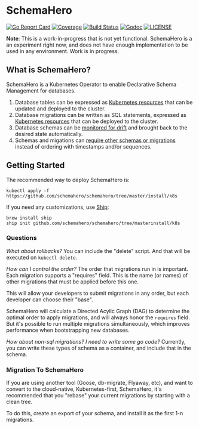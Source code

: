 # SchemaHero

[![Go Report Card](https://goreportcard.com/badge/github.com/schemahero/schemahero?style=flat-square)](https://goreportcard.com/report/github.com/schemahero/schemahero)
[![Coverage](https://codecov.io/gh/schemahero/schemahero/branch/master/graph/badge.svg)](https://codecov.io/gh/schemahero/schemahero)
[![Build Status](https://travis-ci.org/schemahero/schemahero.svg?branch=master)](https://travis-ci.org/schemahero/schemahero)
[![Godoc](http://img.shields.io/badge/go-documentation-blue.svg?style=flat-square)](https://godoc.org/github.com/schemahero/schemahero)
[![LICENSE](https://img.shields.io/github/license/schemahero/schemahero.svg?style=flat-square)](https://github.com/schemahero/schemahero/blob/master/LICENSE)

**Note**: This is a work-in-progress that is not yet functional. SchemaHero is a an experiment right now, and does not have enough implementation to be used in any environment. Work is in progress.

## What is SchemaHero?

SchemaHero is a Kubernetes Operator to enable Declarative Schema Management for databases.

1. Database tables can be expressed as [Kubernetes resources](https://github.com/schemahero/schemahero/blob/master/config/samples/schemas_v1alpha1_table.yaml) that can be updated and deployed to the cluster.
2. Database migrations can be written as SQL statements, expressed as [Kubernetes resources](https://github.com/schemahero/schemahero/blob/master/config/samples/schemas_v1alpha1_migration.yaml) that can be deployed to the cluster.
3. Database schemas can be [monitored for drift](https://github.com/schemahero/schemahero/blob/master/config/samples/databases_v1alpha1_database.yaml) and brought back to the desired state automatically.
4. Schemas and migations can [require other schemas or migrations](https://github.com/schemahero/schemahero/blob/master/config/samples/schemas_v1alpha1_table.yaml#L30) instead of ordering with timestamps and/or sequences.

## Getting Started

The recommended way to deploy SchemaHero is:

```
kubectl apply -f https://github.com/schemahero/schemahero/tree/master/install/k8s
```

If you need any customizations, use [Ship](https://github.com/replicatedhq/ship):

```
brew install ship
ship init github.com/schemahero/schemahero/tree/masterinstall/k8s
```

### Questions

*What about rollbacks?*
You can include the "delete" script. And that will be executed on `kubectl delete`.

*How can I control the order?*
The order that migrations run in is important. Each migration supports a "requires" field. This is the name (or names) of other migrations that must be applied before this one.

This will allow your developers to submit migrations in any order, but each developer can choose their "base".

SchemaHero will calculate a Directed Acylic Graph (DAG) to determine the optimal order to apply migrations, and will always honor the `requires` field. But it's possible to run multiple migrations simultaneously, which improves performance when bootstrapping new databases.

*How about non-sql migrations? I need to write some go code?*
Currently, you can write these types of schema as a container, and include that in the schema.


### Migration To SchemaHero

If you are using another tool (Goose, db-migrate, Flyaway, etc), and want to convert to the cloud-native, Kubernetes-first, SchemaHero, it's recommended that you "rebase" your current migrations by starting with a clean tree.

To do this, create an export of your schema, and install it as the first 1-n migrations.

